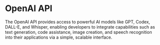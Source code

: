 # OpenAI API

The OpenAI API provides access to powerful AI models like GPT, Codex, DALL-E, and Whisper, enabling developers to integrate capabilities such as text generation, code assistance, image creation, and speech recognition into their applications via a simple, scalable interface.